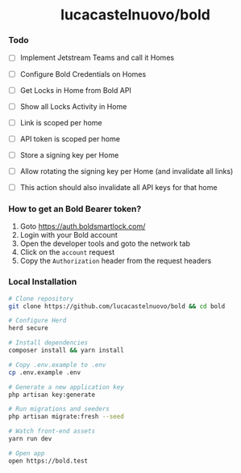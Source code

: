 <h1 align="center">
  lucacastelnuovo/bold
</h1>

### Todo

-   [ ] Implement Jetstream Teams and call it Homes
-   [ ] Configure Bold Credentials on Homes
-   [ ] Get Locks in Home from Bold API

-   [ ] Show all Locks Activity in Home

-   [ ] Link is scoped per home
-   [ ] API token is scoped per home

-   [ ] Store a signing key per Home
-   [ ] Allow rotating the signing key per Home (and invalidate all links)
-   [ ] This action should also invalidate all API keys for that home

### How to get an Bold Bearer token?

1. Goto https://auth.boldsmartlock.com/
2. Login with your Bold account
3. Open the developer tools and goto the network tab
4. Click on the `account` request
5. Copy the `Authorization` header from the request headers

### Local Installation

```sh
# Clone repository
git clone https://github.com/lucacastelnuovo/bold && cd bold

# Configure Herd
herd secure

# Install dependencies
composer install && yarn install

# Copy .env.example to .env
cp .env.example .env

# Generate a new application key
php artisan key:generate

# Run migrations and seeders
php artisan migrate:fresh --seed

# Watch front-end assets
yarn run dev

# Open app
open https://bold.test
```
